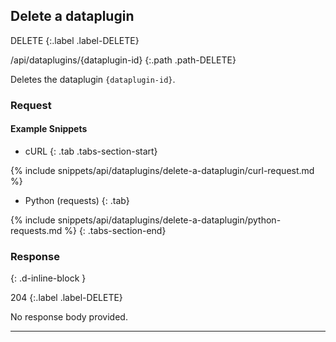 ## Delete a dataplugin

DELETE
{:.label .label-DELETE}

/api/dataplugins/{dataplugin-id}
{:.path .path-DELETE}

Deletes the dataplugin `{dataplugin-id}`.

### Request
#### Example Snippets
- cURL
{: .tab .tabs-section-start}

{% include snippets/api/dataplugins/delete-a-dataplugin/curl-request.md %}

- Python (requests)
{: .tab}

{% include snippets/api/dataplugins/delete-a-dataplugin/python-requests.md %}
{: .tabs-section-end}

### Response
{: .d-inline-block }

204
{:.label .label-DELETE}

No response body provided.

---

